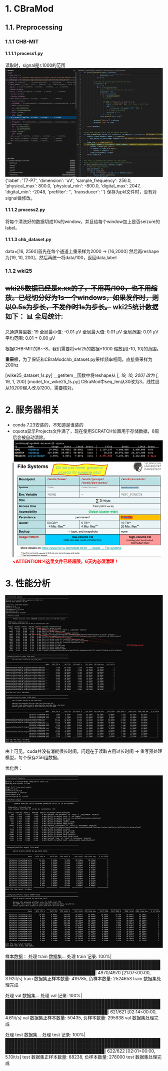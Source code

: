 # 1. CBraMod

## 1.1. Preprocessing

### 1.1.1 CHB-MIT

#### 1.1.1.1 process1.py
读取时，signal是±1000的范围![alt text](image.png)
{'label': 'T7-P7', 'dimension': 'uV', 'sample_frequency': 256.0, 'physical_max': 800.0, 'physical_min': -800.0, 'digital_max': 2047, 'digital_min': -2048, 'prefilter': '', 'transducer': ''}
保存为pkl文件时，没有对signal做修改。

#### 1.1.1.2 process2.py
将每个清洗好的数据切成10s的window。并且给每个window加上是否seizure的label。

#### 1.1.1.3 chb_dataset.py
data=[16, 2560]首先在每个通道上重采样为2000 -> [16,2000]
然后再reshape为[19, 10, 200]，然后再统一将data/100，返回data,label

### 1.1.2 wki25
~~wki25数据已经是x.xx的了，不用再/100，也不用缩放。已经切分好为1s一个windows，如果发作时，则以0.5s为步长，不发作时1s为步长。~~
wki25统计数据如下：
📊 全局统计:
----------------------------------------
总通道类型数: 19
全局最小值: -0.01 μV
全局最大值: 0.01 μV
全局范围: 0.01 μV
平均范围: 0.01 ± 0.00 μV

根据CHB-MIT的8~-8，我们需要将wki25的数据*1000 缩放到[-10, 10]的范围。

**重采样**，为了保证和CBraModchb_dataset.py采样频率相同，直接重采样为200hz

[wike25_dataset_1s.py] __getitem__函数中将reshape从 [_, 19, 10, 200] 改为 [_, 19, 1, 200] 
[model_for_wike25_1s.py] CBraMod中seq_len从30改为3，线性层从10*200输入改为1*200，需要核对。

# 2. 服务器相关
- conda 7.23安装的，不知道是谁装的
- cquota显示Projects文件满了，现在使用SCRATCH位置用于存储数据，8周后会被自动清除。
![alt text](image-1.png)![alt text](image-2.png)
<span style="color:red; font-weight:bold;">**\<ATTENTION\>!这里文件已经超限，6天内必须清理！**</span>

# 3. 性能分析
![alt text](image-5.png)

由上可见，cuda并没有消耗很长时间，问题在于读取占用过长时间 -> 重写预处理模型，每个保存256组数据。

优化后：

![alt text](image-6.png)


样本数据：
处理 train 数据集...
处理 train 记录: 100%|█████████████████████████████████████████████████████████████████████████████████████████████████████████████████████████████████| 4970/4970 [21:07<00:00,  3.92it/s]
train 数据集正样本数量: 419785, 负样本数量: 2524653
train 数据集处理完成

处理 val 数据集...
处理 val 记录: 100%|█████████████████████████████████████████████████████████████████████████████████████████████████████████████████████████████████████| 621/621 [02:14<00:00,  4.61it/s]
val 数据集正样本数量: 50435, 负样本数量: 295938
val 数据集处理完成

处理 test 数据集...
处理 test 记录: 100%|████████████████████████████████████████████████████████████████████████████████████████████████████████████████████████████████████| 622/622 [02:01<00:00,  5.10it/s] 
test 数据集正样本数量: 68238, 负样本数量: 278000
test 数据集处理完成